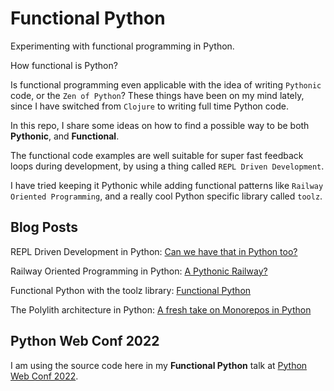 # Functional Python
Experimenting with functional programming in Python.

How functional is Python?

Is functional programming even applicable with the idea of writing `Pythonic` code,
or the `Zen of Python`? These things have been on my mind lately,
since I have switched from `Clojure` to writing full time Python code.

In this repo, I share some ideas on how to find a possible way to be both __Pythonic__, and __Functional__.

The functional code examples are well suitable for super fast feedback loops during development,
by using a thing called `REPL Driven Development`.

I have tried keeping it Pythonic while adding functional patterns like `Railway Oriented Programming`,
and a really cool Python specific library called `toolz`.


## Blog Posts
REPL Driven Development in Python: [Can we have that in Python too?](https://davidvujic.blogspot.com/2021/09/can-we-have-that-in-python-too.html)

Railway Oriented Programming in Python: [A Pythonic Railway?](https://davidvujic.blogspot.com/2021/10/a-pythonic-railway.html)

Functional Python with the toolz library: [Functional Python](https://davidvujic.blogspot.com/2021/10/functional-python.html)

The Polylith architecture in Python: [A fresh take on Monorepos in Python](https://davidvujic.blogspot.com/2022/02/a-fresh-take-on-monorepos-in-python.html)


## Python Web Conf 2022
I am using the source code here in my __Functional Python__ talk at [Python Web Conf 2022](https://2022.pythonwebconf.com/presentations/functional-python).
